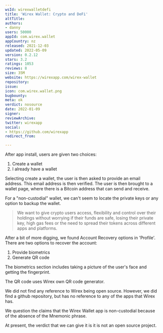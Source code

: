 ```yaml
---
wsId: wirexwalletdefi
title: 'Wirex Wallet: Crypto and DeFi'
altTitle: 
authors:
- danny
users: 50000
appId: com.wirex.wallet
appCountry: nz
released: 2021-12-03
updated: 2022-05-09
version: 0.2.12
stars: 3.2
ratings: 1053
reviews: 8
size: 35M
website: https://wirexapp.com/wirex-wallet
repository: 
issue: 
icon: com.wirex.wallet.png
bugbounty: 
meta: ok
verdict: nosource
date: 2022-01-09
signer: 
reviewArchive: 
twitter: wirexapp
social:
- https://github.com/wirexapp
redirect_from: 

---
```


After app install, users are given two choices:

1. Create a wallet 
2. I already have a wallet  

Selecting create a wallet, the user is then asked to provide an email address. This email address is then verified. The user is then brought to a wallet page, where there is a Bitcoin address that can send and receive.

For a "non-custodial" wallet, we can't seem to locate the private keys or any option to backup the wallet.

> We want to give crypto users access, flexibility and control over their holdings without worrying if their funds are safe, losing their private key, high gas fees or the need to spread their tokens across different apps and platforms.

After a bit of more digging, we found Account Recovery options in 'Profile'. There are two options to recover the account:

1. Provide biometrics
2. Generate QR code

The biometrics section includes taking a picture of the user's face and getting the fingerprint.

The QR code uses Wirex own QR code generator. 

We did not find any reference to Wirex being open source. However, we did find a github repository, but has no reference to any of the apps that Wirex has. 

We question the claims that the Wirex Wallet app is non-custodial because of the absence of the Mnemonic phrase. 

At present, the verdict that we can give it is it is not an open source project.




